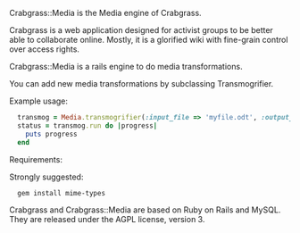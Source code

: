 Crabgrass::Media is the Media engine of Crabgrass.

Crabgrass is a web application designed for activist groups to be better able to collaborate online. Mostly, it is a glorified wiki with fine-grain control over access rights.

Crabgrass::Media is a rails engine to do media transformations.

You can add new media transformations by subclassing Transmogrifier.

Example usage:

```ruby
  transmog = Media.transmogrifier(:input_file => 'myfile.odt', :output_file => 'myfile.jpg')
  status = transmog.run do |progress|
    puts progress
  end
```

Requirements:


Strongly suggested:

```sh
  gem install mime-types
```

Crabgrass and Crabgrass::Media are based on Ruby on Rails and MySQL.
They are released under the AGPL license, version 3.

